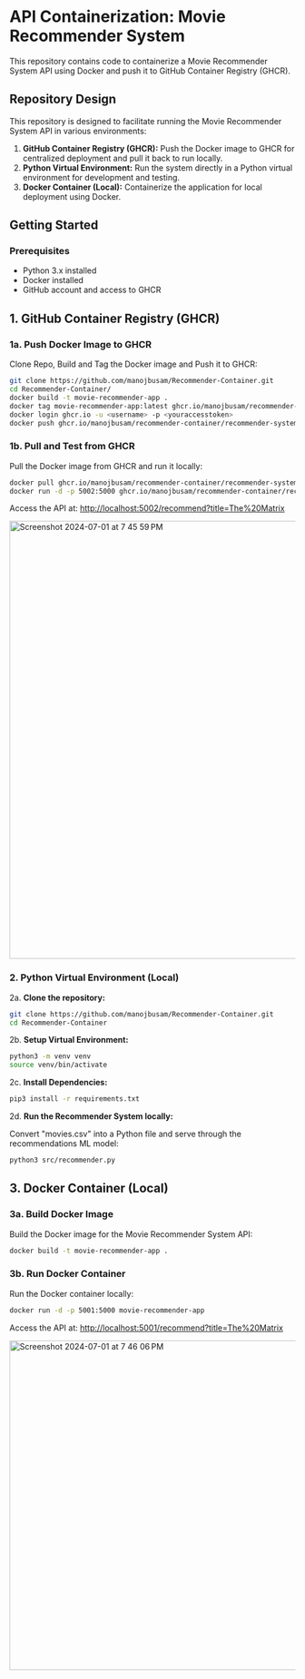 # API Containerization: Movie Recommender System

This repository contains code to containerize a Movie Recommender System API using Docker and push it to GitHub Container Registry (GHCR).

## Repository Design

This repository is designed to facilitate running the Movie Recommender System API in various environments:
1. **GitHub Container Registry (GHCR):** Push the Docker image to GHCR for centralized deployment and pull it back to run locally.
2. **Python Virtual Environment:** Run the system directly in a Python virtual environment for development and testing.
3. **Docker Container (Local):** Containerize the application for local deployment using Docker.


## Getting Started

### Prerequisites

- Python 3.x installed
- Docker installed
- GitHub account and access to GHCR

## 1. GitHub Container Registry (GHCR)

### 1a. Push Docker Image to GHCR

Clone Repo, Build and Tag the Docker image and Push it to GHCR:

```bash
git clone https://github.com/manojbusam/Recommender-Container.git
cd Recommender-Container/
docker build -t movie-recommender-app .
docker tag movie-recommender-app:latest ghcr.io/manojbusam/recommender-container/recommender-system:latest
docker login ghcr.io -u <username> -p <youraccesstoken>
docker push ghcr.io/manojbusam/recommender-container/recommender-system:latest
```

### 1b. Pull and Test from GHCR

Pull the Docker image from GHCR and run it locally:

```bash
docker pull ghcr.io/manojbusam/recommender-container/recommender-system:latest
docker run -d -p 5002:5000 ghcr.io/manojbusam/recommender-container/recommender-system:latest
```

Access the API at: [http://localhost:5002/recommend?title=The%20Matrix](http://localhost:5002/recommend?title=The%20Matrix)

<img width="772" alt="Screenshot 2024-07-01 at 7 45 59 PM" src="https://github.com/manojbusam/Recommender-Container/assets/44409170/ea7b9854-4895-4ae6-884a-79669d7b7351">

### 2. Python Virtual Environment  (Local)

2a. **Clone the repository:**

   ```bash
   git clone https://github.com/manojbusam/Recommender-Container.git
   cd Recommender-Container
   ```

2b. **Setup Virtual Environment:**

   ```bash
   python3 -m venv venv
   source venv/bin/activate
   ```

2c. **Install Dependencies:**

   ```bash
   pip3 install -r requirements.txt
   ```

2d. **Run the Recommender System locally:**

   Convert "movies.csv" into a Python file and serve through the recommendations ML model:

   ```bash
   python3 src/recommender.py
   ```

## 3. Docker Container (Local)

### 3a. Build Docker Image

Build the Docker image for the Movie Recommender System API:

```bash
docker build -t movie-recommender-app .
```

### 3b. Run Docker Container

Run the Docker container locally:

```bash
docker run -d -p 5001:5000 movie-recommender-app
```

Access the API at: [http://localhost:5001/recommend?title=The%20Matrix](http://localhost:5001/recommend?title=The%20Matrix)

<img width="581" alt="Screenshot 2024-07-01 at 7 46 06 PM" src="https://github.com/manojbusam/Recommender-Container/assets/44409170/d29f0a21-ec31-49de-b97b-3e66efd78e8a">




